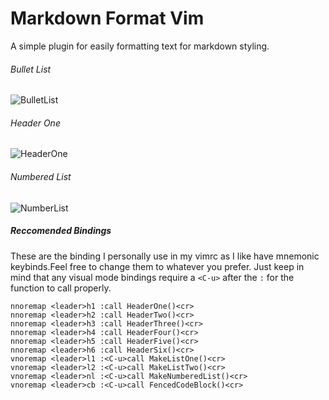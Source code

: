 Markdown Format Vim
===================

A simple plugin for easily formatting text for markdown styling.

###### Bullet List
![BulletList](http://i.imgur.com/SIyhUBr.gif)

###### Header One
![HeaderOne](http://i.imgur.com/5yCN7GM.gif)

###### Numbered List
![NumberList](http://i.imgur.com/EKg8tcn.gif)

##### Reccomended Bindings
These are the binding I personally use in my vimrc as I like have mnemonic keybinds.Feel free to change them to whatever you prefer. Just keep in mind that any visual mode bindings require a `<C-u>` after the `:` for the function to call properly.

``` vim
nnoremap <leader>h1 :call HeaderOne()<cr>
nnoremap <leader>h2 :call HeaderTwo()<cr>
nnoremap <leader>h3 :call HeaderThree()<cr>
nnoremap <leader>h4 :call HeaderFour()<cr>
nnoremap <leader>h5 :call HeaderFive()<cr>
nnoremap <leader>h6 :call HeaderSix()<cr>
vnoremap <leader>l1 :<C-u>call MakeListOne()<cr>
vnoremap <leader>l2 :<C-u>call MakeListTwo()<cr>
vnoremap <leader>nl :<C-u>call MakeNumberedList()<cr>
vnoremap <leader>cb :<C-u>call FencedCodeBlock()<cr>
```

